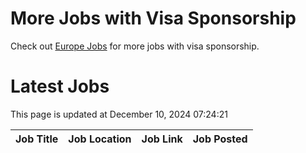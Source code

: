 # More Jobs with Visa Sponsorship

Check out [Europe Jobs](https://github.com/sureshparimi/europejobs#latest-jobs) for more jobs with visa sponsorship.

# Latest Jobs

This page is updated at December 10, 2024 07:24:21

| Job Title | Job Location | Job Link | Job Posted |
| --- | --- | --- | --- |

